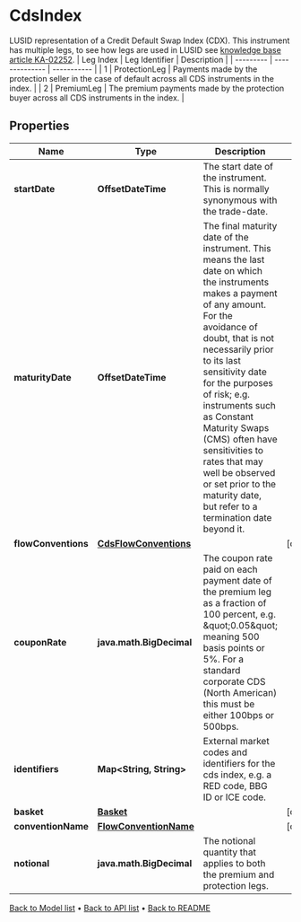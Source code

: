 

# CdsIndex

LUSID representation of a Credit Default Swap Index (CDX).     This instrument has multiple legs, to see how legs are used in LUSID see [knowledge base article KA-02252](https://support.lusid.com/knowledgebase/article/KA-02252).     | Leg Index | Leg Identifier | Description |  | --------- | -------------- | ----------- |  | 1 | ProtectionLeg | Payments made by the protection seller in the case of default across all CDS instruments in the index. |  | 2 | PremiumLeg | The premium payments made by the protection buyer across all CDS instruments in the index. |

## Properties

| Name | Type | Description | Notes |
|------------ | ------------- | ------------- | -------------|
|**startDate** | **OffsetDateTime** | The start date of the instrument. This is normally synonymous with the trade-date. |  |
|**maturityDate** | **OffsetDateTime** | The final maturity date of the instrument. This means the last date on which the instruments makes a payment of any amount.  For the avoidance of doubt, that is not necessarily prior to its last sensitivity date for the purposes of risk; e.g. instruments such as  Constant Maturity Swaps (CMS) often have sensitivities to rates that may well be observed or set prior to the maturity date, but refer to a termination date beyond it. |  |
|**flowConventions** | [**CdsFlowConventions**](CdsFlowConventions.md) |  |  [optional] |
|**couponRate** | **java.math.BigDecimal** | The coupon rate paid on each payment date of the premium leg as a fraction of 100 percent, e.g. \&quot;0.05\&quot; meaning 500 basis points or 5%.  For a standard corporate CDS (North American) this must be either 100bps or 500bps. |  |
|**identifiers** | **Map&lt;String, String&gt;** | External market codes and identifiers for the cds index, e.g. a RED code, BBG ID or ICE code. |  |
|**basket** | [**Basket**](Basket.md) |  |  [optional] |
|**conventionName** | [**FlowConventionName**](FlowConventionName.md) |  |  [optional] |
|**notional** | **java.math.BigDecimal** | The notional quantity that applies to both the premium and protection legs. |  |



[Back to Model list](../README.md#documentation-for-models) &#8226; [Back to API list](../README.md#documentation-for-api-endpoints) &#8226; [Back to README](../README.md)


